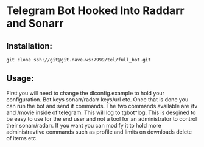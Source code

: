Telegram Bot Hooked Into Raddarr and Sonarr
===========================================



Installation:
-------------

    git clone ssh://git@git.nave.ws:7999/tel/full_bot.git

Usage:
-----

First you will need to change the dlconfig.example to hold your configuration. Bot keys
sonarr/radarr keys/url etc. Once that is done you can run the bot and send it commands. 
The two commands available are /tv and /movie inside of telegram. This will log to tgbot\*log. 
This is desgined to be easy to use for the end user and not a tool for an administrator to 
control their sonarr/radarr. If you want you can modify it to hold more administravtive commands
such as profile and limits on downloads delete of items etc.  
